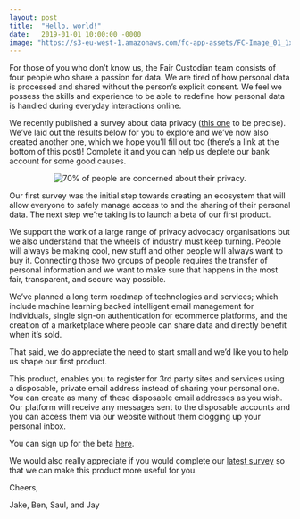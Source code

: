 ```yaml
---
layout: post
title:  "Hello, world!"
date:   2019-01-01 10:00:00 -0000
image: "https://s3-eu-west-1.amazonaws.com/fc-app-assets/FC-Image_01_1x1.jpg"
---
```

For those of you who don’t know us, the Fair Custodian team consists of four people who share a passion for data. We are tired of how personal data is processed and shared without the person’s explicit consent. We feel we possess the skills and experience to be able to redefine how personal data is handled during everyday interactions online.

We recently published a survey about data privacy ([this one](https://goo.gl/forms/Z68yxX98ZK95TY1R2) to be precise). We’ve laid out the results below for you to explore and we’ve now also created another one, which we hope you’ll fill out too (there’s a link at the bottom of this post)! Complete it and you can help us deplete our bank account for some good causes.

<center>
    <img src="https://s3-eu-west-1.amazonaws.com/fc-app-assets/stats.jpg" align="middle" alt="70% of people are concerned about their privacy.">
</center>

Our first survey was the initial step towards creating an ecosystem that will allow everyone to safely manage access to and the sharing of their personal data. The next step we’re taking is to launch a beta of our first product.

We support the work of a large range of privacy advocacy organisations but we also understand that the wheels of industry must keep turning.  People will always be making cool, new stuff and other people will always want to buy it. Connecting those two groups of people requires the transfer of personal information and we want to make sure that happens in the most fair, transparent, and secure way possible.

We’ve planned a long term roadmap of technologies and services; which include machine learning backed intelligent email management for individuals, single sign-on authentication for ecommerce platforms, and the creation of a marketplace where people can share data and directly benefit when it’s sold.

That said, we do appreciate the need to start small and we’d like you to help us shape our first product.

This product, enables you to register for 3rd party sites and services using a disposable, private email address instead of sharing your personal one. You can create as many of these disposable email addresses as you wish. Our platform will receive any messages sent to the disposable accounts and you can access them via our website without them clogging up your personal inbox.

You can sign up for the beta [here](https://beta.faircustodian.com).

We would also really appreciate if you would complete our [latest survey](http://bit.ly/fc-data-management) so that we can make this product more useful for you.

Cheers,

Jake, Ben, Saul, and Jay

